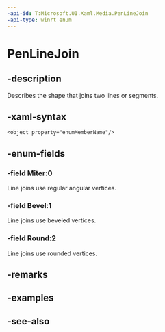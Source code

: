 ```yaml
---
-api-id: T:Microsoft.UI.Xaml.Media.PenLineJoin
-api-type: winrt enum
---
```


<!-- Enumeration syntax
public enum Windows.UI.Xaml.Media.PenLineJoin : int
-->

# PenLineJoin

## -description
Describes the shape that joins two lines or segments.

## -xaml-syntax
```xaml
<object property="enumMemberName"/>
```


## -enum-fields
### -field Miter:0
Line joins use regular angular vertices.

### -field Bevel:1
Line joins use beveled vertices.

### -field Round:2
Line joins use rounded vertices.


## -remarks

## -examples

## -see-also
